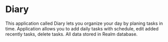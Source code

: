 # Diary
This application called Diary lets you organize your day by planing tasks  in time.
Application allows you to add daily tasks with schedule, edit added recently tasks, delete tasks.
All data stored in Realm database.
